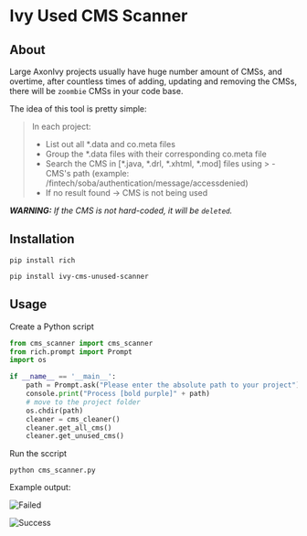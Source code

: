 # Ivy Used CMS Scanner

## About
Large AxonIvy projects usually have huge number amount of CMSs, and overtime, after countless times
of adding, updating and removing the CMSs, there will be `zoombie` CMSs in your code base.

The idea of this tool is pretty simple:

>In each project:
>  - List out all *.data and co.meta files
>  - Group the *.data files with their corresponding co.meta file
>  - Search the CMS in [*.java, *.drl, *.xhtml, *.mod] files using >  - CMS's path (example: /fintech/soba/authentication/message/accessdenied)
>  - If no result found -> CMS is not being used

_**WARNING:** If the CMS is not hard-coded, it will be `deleted`._

## Installation
`pip install rich`

`pip install ivy-cms-unused-scanner`

## Usage

Create a Python script

```python
from cms_scanner import cms_scanner
from rich.prompt import Prompt
import os

if __name__ == '__main__':
    path = Prompt.ask("Please enter the absolute path to your project")
    console.print("Process [bold purple]" + path)
    # move to the project folder
    os.chdir(path)
    cleaner = cms_cleaner()
    cleaner.get_all_cms()
    cleaner.get_unused_cms()
```

Run the sccript

`python cms_scanner.py`

Example output:

![Failed](./images/delete_cms_failed.jpg)

![Success](./images/delete_cms_success.jpg)
